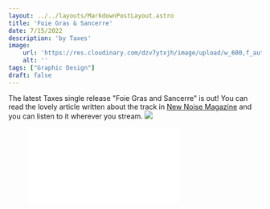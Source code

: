 ```yaml
---
layout: ../../layouts/MarkdownPostLayout.astro
title: 'Foie Gras & Sancerre'
date: 7/15/2022
description: 'by Taxes'
image:
    url: 'https://res.cloudinary.com/dzv7ytxjh/image/upload/w_600,f_auto,q_50/v1739406096/62d4dc717556584689ef59a9_TAXES_Single_Foie-Gras-and-Sancerre_72ppi_1_mbygiz.jpg'
    alt: ''
tags: ["Graphic Design"]
draft: false
---
```

The latest Taxes single release "Foie Gras and Sancerre" is out! You can read the lovely article written about the track in [New Noise Magazine](https://newnoisemagazine.com/premieres/track-premiere-taxes-foie-gras-sancerre/) and you can listen to it wherever you stream.
<img class="blog-post-image-md" src="https://res.cloudinary.com/dzv7ytxjh/image/upload/f_auto,q_50/v1739406096/62d4dc717556584689ef59a9_TAXES_Single_Foie-Gras-and-Sancerre_72ppi_1_mbygiz.jpg">


<figure data-rt-max-height="17.543859649122805%" data-rt-dimensions="456:80" data-page-url="https://open.spotify.com/track/79GqVwHVrqChCVcMHxeb1M?si=4ce6d922ad264bfa"><iframe allowfullscreen="true" frameborder="0" scrolling="no" src="//cdn.embedly.com/widgets/media.html?src=https%3A%2F%2Fopen.spotify.com%2Fembed%2Ftrack%2F79GqVwHVrqChCVcMHxeb1M%3Futm_source%3Doembed&display_name=Spotify&url=https%3A%2F%2Fopen.spotify.com%2Ftrack%2F79GqVwHVrqChCVcMHxeb1M&image=https%3A%2F%2Fi.scdn.co%2Fimage%2Fab67616d00001e0255bef02625d0d19ca7e5b722&key=96f1f04c5f4143bcb0f2e68c87d65feb&type=text%2Fhtml&schema=spotify" title=""></iframe></figure>